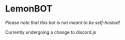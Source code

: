 # LemonBOT
*Please note that this bot is not meant to be self-hosted!*

Currently undergoing a change to discord.js
